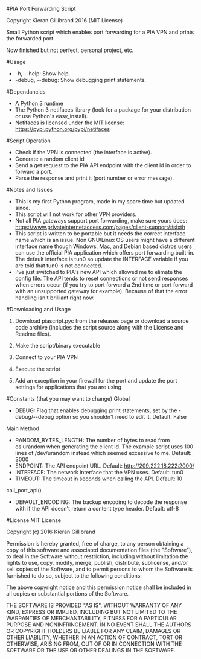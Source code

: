 #PIA Port Forwarding Script

Copyright Kieran Gillibrand 2016 (MIT License)

Small Python script which enables port forwarding for a PIA VPN and prints the forwarded port.

Now finished but not perfect, personal project, etc.

#Usage
- -h, --help: Show help.
- -debug, --debug: Show debugging print statements.

#Dependancies
- A Python 3 runtime
- The Python 3 netifaces library (look for a package for your distribution or use Python's easy_install).
- Netifaces is licensed under the MIT license: https://pypi.python.org/pypi/netifaces

#Script Operation
- Check if the VPN is connected (the interface is active).
- Generate a random client id
- Send a get request to the PIA API endpoint with the client id in order to forward a port.
- Parse the response and print it (port number or error message).

#Notes and Issues
- This is my first Python program, made in my spare time but updated since.
- This script will not work for other VPN providers.
- Not all PIA gateways support port forwarding, make sure yours does: https://www.privateinternetaccess.com/pages/client-support/#sixth
- This script is written to be portable but it needs the correct interface name which is an issue. Non GNU/Linux OS users might have a different interface name though Windows, Mac, and Debian based distros users can use the official PIA application which offers port forwarding built-in. The default interface is tun0 so update the INTERFACE variable if you are told that tun0 is not connected.
- I've just switched to PIA's new API which allowed me to elimate the config file. The API tends to reset connections or not send responses when errors occur (if you try to port forward a 2nd time or port forward with an unsupported gateway for example).
  Because of that the error handling isn't brilliant right now.

#Downloading and Usage

1. Download piascript.pyc from the releases page or download a source code archive (includes the script source along with the License and Readme files).

2. Make the script/binary executable

3. Connect to your PIA VPN

4. Execute the script

6. Add an exception in your firewall for the port and update the port settings for applications that you are using

#Constants (that you may want to change)
Global
- DEBUG: Flag that enables debugging print statements, set by the -debug/--debug option so you shouldn't need to edit it. Default: False

Main Method
- RANDOM_BYTES_LENGTH: The number of bytes to read from os.urandom when generating the client id. The example script uses 100 lines of /dev/urandom instead which seemed excessive to me. Default: 3000
- ENDPOINT: The API endpoint URL. Default: http://209.222.18.222:2000/
- INTERFACE: The network interface that the VPN uses. Default: tun0
- TIMEOUT: The timeout in seconds when calling the API. Default: 10

call_port_api()
- DEFAULT_ENCODING: The backup encoding to decode the response with if the API doesn't return a content type header. Default: utf-8

#License
MIT License

Copyright (c) 2016 Kieran Gillibrand

Permission is hereby granted, free of charge, to any person obtaining a copy
of this software and associated documentation files (the "Software"), to deal
in the Software without restriction, including without limitation the rights
to use, copy, modify, merge, publish, distribute, sublicense, and/or sell
copies of the Software, and to permit persons to whom the Software is
furnished to do so, subject to the following conditions:

The above copyright notice and this permission notice shall be included in all
copies or substantial portions of the Software.

THE SOFTWARE IS PROVIDED "AS IS", WITHOUT WARRANTY OF ANY KIND, EXPRESS OR
IMPLIED, INCLUDING BUT NOT LIMITED TO THE WARRANTIES OF MERCHANTABILITY,
FITNESS FOR A PARTICULAR PURPOSE AND NONINFRINGEMENT. IN NO EVENT SHALL THE
AUTHORS OR COPYRIGHT HOLDERS BE LIABLE FOR ANY CLAIM, DAMAGES OR OTHER
LIABILITY, WHETHER IN AN ACTION OF CONTRACT, TORT OR OTHERWISE, ARISING FROM,
OUT OF OR IN CONNECTION WITH THE SOFTWARE OR THE USE OR OTHER DEALINGS IN THE
SOFTWARE.
